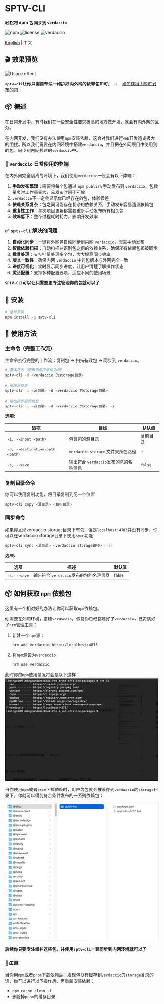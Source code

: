 # SPTV-CLI

**轻松将 npm 包同步到 `verdaccio`**

![npm](https://img.shields.io/npm/v/sptv-cli?logo=npm)
![license](https://img.shields.io/npm/l/sptv-cli)
![verdaccio](https://img.shields.io/badge/verdaccio-v6.1.6-orange.svg)

[English](README.md) | 中文

## 🎬 效果预览

![Usage effect](https://raw.githubusercontent.com/limingcan562/sptv-cli/refs/heads/main/media/effect_preview.gif)

**`sptv-cli`让你只需要专注一维护好内外网的依赖包即可。** 👉🏻 [如何获得内网可发布的包](#getPackages)

## 📦 概述

在日常开发中，有时我们在一些安全性要求极高的地方做开发，就会有内外网的区分。

在内网开发，我们没有办法使用`npm`安装依赖，这会对我们进行`web`开发造成极大的困扰。所以我们需要在内网环境中搭建`verdaccio`，并且把在外网项目中使用到的包，同步到内网搭建的`verdaccio`中。


### 🔴 `verdaccio` 日常使用的弊端

在内外网完全隔离的环境下，我们使用``verdaccio``一般会有以下弊端：

1. **手动发布繁琐**：需要将每个包通过 `npm publish` 手动发布到 `verdaccio`，包数量多时工作量巨大，且发布时间不可控
2. `verdaccio`不一定会显示你已经存在的包，体验很差
3. **依赖关系复杂**：包之间可能存在复杂的依赖关系，手动发布容易遗漏依赖包
4. **重复性工作**：每次项目更新都需要重新手动发布所有相关包
5. **效率低下**：整个过程耗时耗力，影响开发效率

### ✅ `sptv-cli` 解决的问题

1. **自动化同步**：一键将外网包自动同步到内网 `verdaccio`，无需手动发布
2. **智能依赖扫描**：自动扫描并识别包之间的依赖关系，确保所有依赖包都被同步
3. **批量处理**：支持批量处理多个包，大大提高同步效率
4. **版本一致性**：确保内网 `verdaccio` 中的包版本与外网完全一致
6. **进度可视化**：实时显示同步进度，让用户清楚了解操作状态
7. **灵活配置**：支持多种配置选项，适应不同的使用场景

**`SPTV-CLI`可以让只需要更专注管理你的包就可以了**

## 🚀 安装

```bash
# 全局安装
npm install -g sptv-cli
```

## 📖 使用方法

### 主命令（完整工作流）

主命令执行完整的工作流：复制包 → 扫描有效包 → 同步到 `verdaccio`。

```bash
# 基本用法（使用当前目录作为源）
sptv-cli -d <verdaccio 的storage目录>

# 指定源目录
sptv-cli -i <源目录> -d <verdaccio 的storage目录>

# 输出同步后的信息
sptv-cli -i <源目录> -d <verdaccio 的storage目录> -s
```

**选项:**

| 选项 | 描述 | 默认值 |
|------|------|--------|
| `-i, --input <path>` | 包含包的源目录 | 当前目录 |
| `-d, --destination-path <path>` | `verdaccio` `storage` 文件夹所在路径 | - |
| `-s, --save` | 输出符合 `verdaccio`发布的包的名称信息 | `false` |

### 复制目录命令

你可以使用复制功能，将目录复制到另一个位置

```bash
sptv-cli copy <源目录> <目标目录>
```

### 同步命令

如果你发现verdaccio storage目录下有包，但是`localhost:4783`并没有同步，你可以在verdaccio storage目录下使用`sync`功能

```bash
sptv-cli sync <源目录> <verdaccio storage路径> [-s]
```

**选项:**

| 选项 | 描述 | 默认值 |
|------|------|--------|
| `-s, --save` | 输出符合 `verdaccio`发布的包的名称信息 | false |

## <a id="getPackages">📦 如何获取 `npm` 依赖包</a> 

这里有一个相对好的办法让你可以获取`npm`依赖包。

你需要在外网环境，搭建`verdaccio`。假设你已经搭建好了`verdaccio`，且安装好了`nrm`管理工具：

1. 新建一个`npm`源：

    ```bash
    nrm add verdaccio http://localhost:4873
    ```

2. 将`npm`源设为`verdaccio`
    ```bash
    nrm use verdaccio
    ```

此时你的`npm`使用情况将会是以下这样：
![alt text](https://raw.githubusercontent.com/limingcan562/sptv-cli/refs/heads/main/media/nrm.png)

当你使用`npm`或者`pnpm`下载依赖时，对应的包就会被缓存到`verdaccio`的`storage`目录下，你就可以得到符合条件发布的一系列依赖包：

![packages](https://raw.githubusercontent.com/limingcan562/sptv-cli/refs/heads/main/media/packages.png)

**后续你只要专注维护这些包，并使用`sptv-cli`一建同步到内网环境就可以了**

### 📢注意

当你用`npm`或者`pnpm`下载依赖后，发现包没有缓存到`verdaccio`的`storage`目录的话，你可以进行以下操作后，再重新安装依赖：
- `npm cache clean -f`
- 删除掉`pnpm`的缓存目录